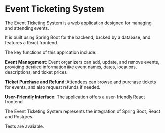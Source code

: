 # **Event Ticketing System**

The Event Ticketing System is a web application designed for managing and attending events. 

It is built using Spring Boot for the backend, backed by a database, and features a React frontend. 

The key functions of this application include:

**Event Management**: Event organizers can add, update, and remove events, providing detailed information like event names, dates, locations, descriptions, and ticket prices. 

**Ticket Purchase and Refund**: Attendees can browse and purchase tickets for events, and also request refunds if needed. 

**User-Friendly Interface**: The application offers a user-friendly React frontend. 

The Event Ticketing System represents the integration of Spring Boot, React and Postgres. 

Tests are avaliable.
